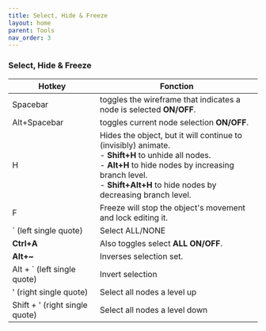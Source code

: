 ```yaml
---
title: Select, Hide & Freeze
layout: home
parent: Tools
nav_order: 3
---
```


### Select, Hide & Freeze

| Hotkey                         | Fonction                                                                                                                                                                                                                                 |
| ------------------------------ | ---------------------------------------------------------------------------------------------------------------------------------------------------------------------------------------------------------------------------------------- |
| Spacebar                       | toggles the wireframe that indicates a node is selected **ON/OFF**.                                                                                                                                                                      |
| Alt+Spacebar                   | toggles current node selection **ON/OFF**.                                                                                                                                                                                               |
| H                              | Hides the object, but it will continue to (invisibly) animate.<br>    - **Shift+H** to unhide all nodes.<br>    - **Alt+H** to hide nodes by increasing branch level.<br>    - **Shift+Alt+H** to hide nodes by decreasing branch level. |
| F                              | Freeze will stop the object's movement and lock editing it.                                                                                                                                                                              |
| ` (left single quote)          | Select ALL/NONE                                                                                                                                                                                                                          |
| **Ctrl+A**                     | Also toggles select **ALL ON/OFF**.                                                                                                                                                                                                      |
| **Alt+~**                      | Inverses selection set.                                                                                                                                                                                                                  |
| Alt + ` (left single quote)    | Invert selection                                                                                                                                                                                                                         |
| ' (right single quote)         | Select all nodes a level up                                                                                                                                                                                                              |
| Shift + ' (right single quote) | Select all nodes a level down                                                                                                                                                                                                            |





